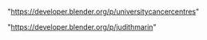 "https://developer.blender.org/p/universitycancercentres"

"https://developer.blender.org/p/judithmarin"

 
